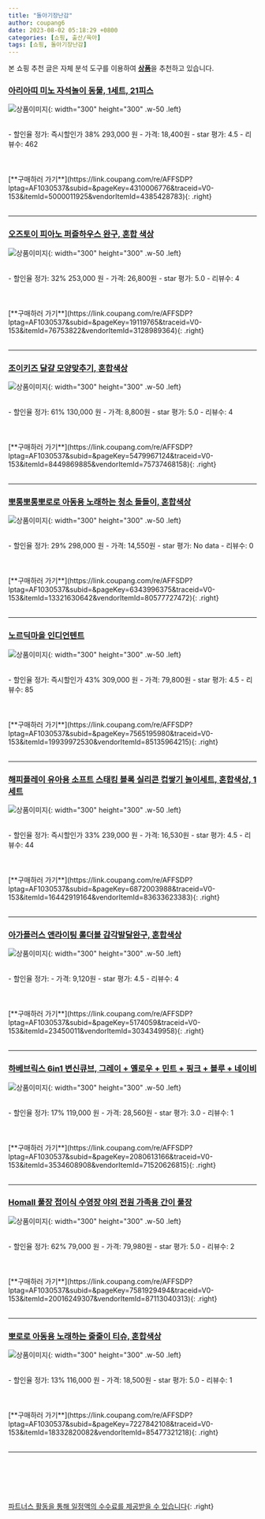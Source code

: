 ```yaml
---
title: "돌아기장난감"
author: coupang6
date: 2023-08-02 05:18:29 +0800
categories: [쇼핑, 출산/육아]
tags: [쇼핑, 돌아기장난감]
---
```


본 쇼핑 추천 글은 자체 분석 도구를 이용하여 [**상품**](https://link.coupang.com/a/bao1ui)을 추천하고 있습니다.

### [아리아띠 미노 자석놀이 동물, 1세트, 21피스](https://link.coupang.com/re/AFFSDP?lptag=AF1030537&subid=&pageKey=4310006776&traceid=V0-153&itemId=5000011925&vendorItemId=4385428783)

![상품이미지](https://thumbnail7.coupangcdn.com/thumbnails/remote/230x230ex/image/retail/images/6248228135255718-fd1a0e49-5db6-4dff-876a-0aa0027f96d5.jpg){: width="300" height="300" .w-50 .left}


<br>
- 할인율 정가: 즉시할인가 38%  293,000   원
- 가격: 18,400원
- star 평가: 4.5
- 리뷰수: 462
<br>
<br>
<br>
<br>
[**구매하러 가기**](https://link.coupang.com/re/AFFSDP?lptag=AF1030537&subid=&pageKey=4310006776&traceid=V0-153&itemId=5000011925&vendorItemId=4385428783){: .right}
<br>
<br>

---

### [오즈토이 피아노 퍼즐하우스 완구, 혼합 색상](https://link.coupang.com/re/AFFSDP?lptag=AF1030537&subid=&pageKey=19119765&traceid=V0-153&itemId=76753822&vendorItemId=3128989364)

![상품이미지](https://thumbnail7.coupangcdn.com/thumbnails/remote/230x230ex/image/retail/images/179979495617697-930f445a-2ffa-4b0a-8417-9bd23874a41d.jpg){: width="300" height="300" .w-50 .left}


<br>
- 할인율 정가: 32%  253,000   원
- 가격: 26,800원
- star 평가: 5.0
- 리뷰수: 4
<br>
<br>
<br>
<br>
[**구매하러 가기**](https://link.coupang.com/re/AFFSDP?lptag=AF1030537&subid=&pageKey=19119765&traceid=V0-153&itemId=76753822&vendorItemId=3128989364){: .right}
<br>
<br>

---

### [조이키즈 달걀 모양맞추기, 혼합색상](https://link.coupang.com/re/AFFSDP?lptag=AF1030537&subid=&pageKey=5479967124&traceid=V0-153&itemId=8449869885&vendorItemId=75737468158)

![상품이미지](https://thumbnail10.coupangcdn.com/thumbnails/remote/230x230ex/image/rs_quotation_api/c2alnkxt/176a51e860b042949ffa26793aab8ece.jpg){: width="300" height="300" .w-50 .left}


<br>
- 할인율 정가: 61%  130,000   원
- 가격: 8,800원
- star 평가: 5.0
- 리뷰수: 4
<br>
<br>
<br>
<br>
[**구매하러 가기**](https://link.coupang.com/re/AFFSDP?lptag=AF1030537&subid=&pageKey=5479967124&traceid=V0-153&itemId=8449869885&vendorItemId=75737468158){: .right}
<br>
<br>

---

### [뽀롱뽀롱뽀로로 아동용 노래하는 청소 돌돌이, 혼합색상](https://link.coupang.com/re/AFFSDP?lptag=AF1030537&subid=&pageKey=6343996375&traceid=V0-153&itemId=13321630642&vendorItemId=80577727472)

![상품이미지](https://thumbnail8.coupangcdn.com/thumbnails/remote/230x230ex/image/retail/images/2551703695411243-83edea4e-dafa-42fa-8f78-e17b05f3976c.jpg){: width="300" height="300" .w-50 .left}


<br>
- 할인율 정가: 29%  298,000   원
- 가격: 14,550원
- star 평가: No data
- 리뷰수: 0
<br>
<br>
<br>
<br>
[**구매하러 가기**](https://link.coupang.com/re/AFFSDP?lptag=AF1030537&subid=&pageKey=6343996375&traceid=V0-153&itemId=13321630642&vendorItemId=80577727472){: .right}
<br>
<br>

---

### [노르딕마을 인디언텐트](https://link.coupang.com/re/AFFSDP?lptag=AF1030537&subid=&pageKey=7565195980&traceid=V0-153&itemId=19939972530&vendorItemId=85135964215)

![상품이미지](https://thumbnail6.coupangcdn.com/thumbnails/remote/230x230ex/image/vendor_inventory/e3b2/a1672c8589f11774db78decd5952987120b78e9b2886970a2c713cf6d30e.jpg){: width="300" height="300" .w-50 .left}


<br>
- 할인율 정가: 즉시할인가 43%  309,000   원
- 가격: 79,800원
- star 평가: 4.5
- 리뷰수: 85
<br>
<br>
<br>
<br>
[**구매하러 가기**](https://link.coupang.com/re/AFFSDP?lptag=AF1030537&subid=&pageKey=7565195980&traceid=V0-153&itemId=19939972530&vendorItemId=85135964215){: .right}
<br>
<br>

---

### [해피플레이 유아용 소프트 스태킹 블록 실리콘 컵쌓기 놀이세트, 혼합색상, 1세트](https://link.coupang.com/re/AFFSDP?lptag=AF1030537&subid=&pageKey=6872003988&traceid=V0-153&itemId=16442919164&vendorItemId=83633623383)

![상품이미지](https://thumbnail6.coupangcdn.com/thumbnails/remote/230x230ex/image/retail/images/2022/10/27/10/5/66f0c369-6296-40f5-a875-cc962e4210c5.jpg){: width="300" height="300" .w-50 .left}


<br>
- 할인율 정가: 즉시할인가 33%  239,000   원
- 가격: 16,530원
- star 평가: 4.5
- 리뷰수: 44
<br>
<br>
<br>
<br>
[**구매하러 가기**](https://link.coupang.com/re/AFFSDP?lptag=AF1030537&subid=&pageKey=6872003988&traceid=V0-153&itemId=16442919164&vendorItemId=83633623383){: .right}
<br>
<br>

---

### [아가플러스 앤라이팅 롤더볼 감각발달완구, 혼합색상](https://link.coupang.com/re/AFFSDP?lptag=AF1030537&subid=&pageKey=5174059&traceid=V0-153&itemId=23450011&vendorItemId=3034349958)

![상품이미지](https://thumbnail7.coupangcdn.com/thumbnails/remote/230x230ex/image/product/image/vendoritem/2019/01/29/3034349958/2e744ea8-555b-430d-8f4c-a983750ecbdf.jpg){: width="300" height="300" .w-50 .left}


<br>
- 할인율 정가: 
- 가격: 9,120원
- star 평가: 4.5
- 리뷰수: 4
<br>
<br>
<br>
<br>
[**구매하러 가기**](https://link.coupang.com/re/AFFSDP?lptag=AF1030537&subid=&pageKey=5174059&traceid=V0-153&itemId=23450011&vendorItemId=3034349958){: .right}
<br>
<br>

---

### [하베브릭스 6in1 변신큐브, 그레이 + 옐로우 + 민트 + 핑크 + 블루 + 네이비](https://link.coupang.com/re/AFFSDP?lptag=AF1030537&subid=&pageKey=2080613166&traceid=V0-153&itemId=3534608908&vendorItemId=71520626815)

![상품이미지](https://thumbnail7.coupangcdn.com/thumbnails/remote/230x230ex/image/retail/images/2281133573405347-617f35ca-2ca8-43e4-a35c-af05ab5f01a6.jpg){: width="300" height="300" .w-50 .left}


<br>
- 할인율 정가: 17%  119,000   원
- 가격: 28,560원
- star 평가: 3.0
- 리뷰수: 1
<br>
<br>
<br>
<br>
[**구매하러 가기**](https://link.coupang.com/re/AFFSDP?lptag=AF1030537&subid=&pageKey=2080613166&traceid=V0-153&itemId=3534608908&vendorItemId=71520626815){: .right}
<br>
<br>

---

### [Homall 풀장 접이식 수영장 야외 전원 가족용 간이 풀장](https://link.coupang.com/re/AFFSDP?lptag=AF1030537&subid=&pageKey=7581929494&traceid=V0-153&itemId=20016249307&vendorItemId=87113040313)

![상품이미지](https://thumbnail10.coupangcdn.com/thumbnails/remote/230x230ex/image/vendor_inventory/db0c/85c6673193579387acdf6a6e4a8b69368de73f5a81634d690cce155282c7.jpg){: width="300" height="300" .w-50 .left}


<br>
- 할인율 정가: 62%  79,000   원
- 가격: 79,980원
- star 평가: 5.0
- 리뷰수: 2
<br>
<br>
<br>
<br>
[**구매하러 가기**](https://link.coupang.com/re/AFFSDP?lptag=AF1030537&subid=&pageKey=7581929494&traceid=V0-153&itemId=20016249307&vendorItemId=87113040313){: .right}
<br>
<br>

---

### [뽀로로 아동용 노래하는 줄줄이 티슈, 혼합색상](https://link.coupang.com/re/AFFSDP?lptag=AF1030537&subid=&pageKey=7227842108&traceid=V0-153&itemId=18332820082&vendorItemId=85477321218)

![상품이미지](https://thumbnail6.coupangcdn.com/thumbnails/remote/230x230ex/image/retail/images/2023/03/28/15/1/90a8b07d-be98-4bd7-9d1b-69fcb692583d.jpg){: width="300" height="300" .w-50 .left}


<br>
- 할인율 정가: 13%  116,000   원
- 가격: 18,500원
- star 평가: 5.0
- 리뷰수: 1
<br>
<br>
<br>
<br>
[**구매하러 가기**](https://link.coupang.com/re/AFFSDP?lptag=AF1030537&subid=&pageKey=7227842108&traceid=V0-153&itemId=18332820082&vendorItemId=85477321218){: .right}
<br>
<br>

---
<br><br><br><br><br> [파트너스 활동을 통해 일정액의 수수료를 제공받을 수 있습니다](https://link.coupang.com/a/bao1ui){: .right}